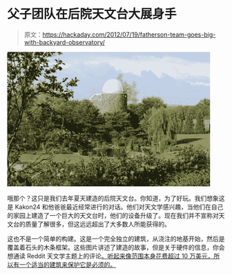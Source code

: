 # 父子团队在后院天文台大展身手

> 原文：<https://hackaday.com/2012/07/19/fatherson-team-goes-big-with-backyard-observatory/>

![](img/54134a4a02d9f1ad9ce1c8f1700efd74.png "backyard-observatory")

哦那个？这只是我们去年夏天建造的后院天文台。你知道，为了好玩。我们想象这是 Kakon24 和他爸爸最近经常进行的对话。他们对天文学感兴趣，当他们在自己的家园上建造了一个巨大的天文台时，他们的设备升级了。现在我们并不宣称对天文台的质量了解很多，但这远远超出了大多数人所能获得的。

这也不是一个简单的构建。这是一个完全独立的建筑，从浇注的地基开始，然后是覆盖着石头的木条框架。这些图片讲述了建造的故事，但是关于硬件的信息，你会想通读 Reddit 天文学主题上的评论[。听起来像范围本身花费超过 10 万美元，所以有一个适当的建筑来保护它是必须的。](http://www.reddit.com/r/Astronomy/comments/weuhu/my_back_yard_observatory_with_06m_rc_as_requested/)